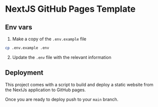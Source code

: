# NextJS GitHub Pages Template

## Env vars
1. Make a copy of the `.env.example` file 

```sh
cp .env.example .env
```

2. Update the `.env` file with the relevant information

## Deployment
This project comes with a script to build and deploy a static website from the NextJs application to GitHub pages.

Once you are ready to deploy push to your `main` branch.
